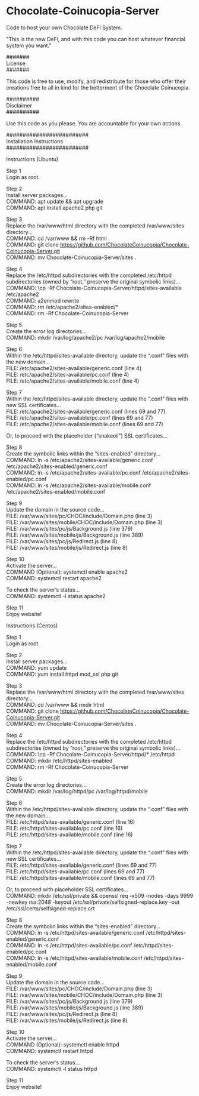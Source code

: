 # Chocolate-Coinucopia-Server
Code to host your own Chocolate DeFi System.

"This is the new DeFi, and with this code you can host whatever financial system you want."


#######<br/>
License<br/>
#######

This code is free to use, modify, and redistribute for those who offer their creations free to all in kind for the betterment of the Chocolate Coinucopia.


##########<br/>
Disclaimer<br/>
##########

Use this code as you please. You are accountable for your own actions.


#########################<br/>
Installation Instructions<br/>
#########################

Instructions (Ubuntu)

Step 1<br/>
Login as root.

Step 2<br/>
Install server packages...<br/>
COMMAND: apt update && apt upgrade<br/>
COMMAND: apt install apache2 php git

Step 3<br/>
Replace the /var/www/html directory with the completed /var/www/sites directory...<br/>
COMMAND: cd /var/www && rm -Rf html<br/>
COMMAND: git clone https://github.com/ChocolateCoinucopia/Chocolate-Coinucopia-Server.git<br/>
COMMAND: mv Chocolate-Coinucopia-Server/sites .

Step 4<br/>
Replace the /etc/httpd subdirectories with the completed /etc/httpd subdirectories (owned by “root,” preserve the original symbolic links)…<br/>
COMMAND: \cp -Rf Chocolate-Coinucopia-Server/httpd/sites-available /etc/apache2<br/>
COMMAND: a2enmod rewrite<br/>
COMMAND: rm /etc/apache2/sites-enabled/*<br/>
COMMAND: rm -Rf Chocolate-Coinucopia-Server

Step 5<br/>
Create the error log directories...<br/>
COMMAND: mkdir /var/log/apache2/pc /var/log/apache2/mobile

Step 6<br/>
Within the /etc/httpd/sites-available directory, update the “.conf” files with the new domain…<br/>
FILE: /etc/apache2/sites-available/generic.conf (line 4)<br/>
FILE: /etc/apache2/sites-available/pc.conf (line 4)<br/>
FILE: /etc/apache2/sites-available/mobile.conf (line 4)

Step 7<br/>
Within the /etc/httpd/sites-available directory, update the “.conf” files with new SSL certificates…<br/>
FILE: /etc/apache2/sites-available/generic.conf (lines 69 and 77)<br/>
FILE: /etc/apache2/sites-available/pc.conf (lines 69 and 77)<br/>
FILE: /etc/apache2/sites-available/mobile.conf (lines 69 and 77)

Or, to proceed with the placeholder (“snakeoil”) SSL certificates… 

Step 8<br/>
Create the symbolic links within the “sites-enabled” directory...<br/>
COMMAND: ln -s /etc/apache2/sites-available/generic.conf /etc/apache2/sites-enabled/generic.conf<br/>
COMMAND: ln -s /etc/apache2/sites-available/pc.conf /etc/apache2/sites-enabled/pc.conf<br/>
COMMAND: ln -s /etc/apache2/sites-available/mobile.conf /etc/apache2/sites-enabled/mobile.conf

Step 9<br/>
Update the domain in the source code…<br/>
FILE: /var/www/sites/pc/CHOC/include/Domain.php (line 3)<br/>
FILE: /var/www/sites/mobile/CHOC/include/Domain.php (line 3)<br/>
FILE: /var/www/sites/pc/js/Background.js (line 379)<br/>
FILE: /var/www/sites/mobile/js/Background.js (line 389)<br/>
FILE: /var/www/sites/pc/js/Redirect.js (line 8)<br/>
FILE: /var/www/sites/mobile/js/Redirect.js (line 8)

Step 10<br/>
Activate the server...<br/>
COMMAND (Optional): systemctl enable apache2<br/>
COMMAND: systemctl restart apache2

To check the server’s status…<br/>
COMMAND: systemctl -l status apache2

Step 11<br/>
Enjoy website!


Instructions (Centos)

Step 1<br/>
Login as root.

Step 2<br/>
Install server packages...<br/>
COMMAND: yum update<br/>
COMMAND: yum install httpd mod_ssl php git

Step 3<br/>
Replace the /var/www/html directory with the completed /var/www/sites directory...<br/>
COMMAND: cd /var/www && rmdir html<br/>
COMMAND: git clone https://github.com/ChocolateCoinucopia/Chocolate-Coinucopia-Server.git<br/>
COMMAND: mv Chocolate-Coinucopia-Server/sites .

Step 4<br/>
Replace the /etc/httpd subdirectories with the completed /etc/httpd subdirectories (owned by “root,” preserve the original symbolic links)…<br/>
COMMAND: \cp -Rf Chocolate-Coinucopia-Server/httpd/* /etc/httpd<br/>
COMMAND: mkdir /etc/httpd/sites-enabled<br/>
COMMAND: rm -Rf Chocolate-Coinucopia-Server

Step 5<br/>
Create the error log directories...<br/>
COMMAND: mkdir /var/log/httpd/pc /var/log/httpd/mobile

Step 6<br/>
Within the /etc/httpd/sites-available directory, update the “.conf” files with the new domain…<br/>
FILE: /etc/httpd/sites-available/generic.conf (line 16)<br/>
FILE: /etc/httpd/sites-available/pc.conf (line 16)<br/>
FILE: /etc/httpd/sites-available/mobile.conf (line 16)

Step 7<br/>
Within the /etc/httpd/sites-available directory, update the “.conf” files with new SSL certificates…<br/>
FILE: /etc/httpd/sites-available/generic.conf (lines 69 and 77)<br/>
FILE: /etc/httpd/sites-available/pc.conf (lines 69 and 77)<br/>
FILE: /etc/httpd/sites-available/mobile.conf (lines 69 and 77)

Or, to proceed with placeholder SSL certificates…<br/>
COMMAND: mkdir /etc/ssl/private && openssl req -x509 -nodes -days 9999 -newkey rsa:2048 -keyout /etc/ssl/private/selfsigned-replace.key -out /etc/ssl/certs/selfsigned-replace.crt

Step 8<br/>
Create the symbolic links within the “sites-enabled” directory...<br/>
COMMAND: ln -s /etc/httpd/sites-available/generic.conf /etc/httpd/sites-enabled/generic.conf<br/>
COMMAND: ln -s /etc/httpd/sites-available/pc.conf /etc/httpd/sites-enabled/pc.conf<br/>
COMMAND: ln -s /etc/httpd/sites-available/mobile.conf /etc/httpd/sites-enabled/mobile.conf

Step 9<br/>
Update the domain in the source code…<br/>
FILE: /var/www/sites/pc/CHOC/include/Domain.php (line 3)<br/>
FILE: /var/www/sites/mobile/CHOC/include/Domain.php (line 3)<br/>
FILE: /var/www/sites/pc/js/Background.js (line 379)<br/>
FILE: /var/www/sites/mobile/js/Background.js (line 389)<br/>
FILE: /var/www/sites/pc/js/Redirect.js (line 8)<br/>
FILE: /var/www/sites/mobile/js/Redirect.js (line 8)

Step 10<br/>
Activate the server...<br/>
COMMAND (Optional): systemctl enable httpd<br/>
COMMAND: systemctl restart httpd

To check the server’s status…<br/>
COMMAND: systemctl -l status httpd

Step 11<br/>
Enjoy website!
